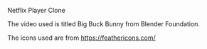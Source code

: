 Netflix Player Clone

The video used is titled Big Buck Bunny from Blender Foundation.

The icons used are from https://feathericons.com/
